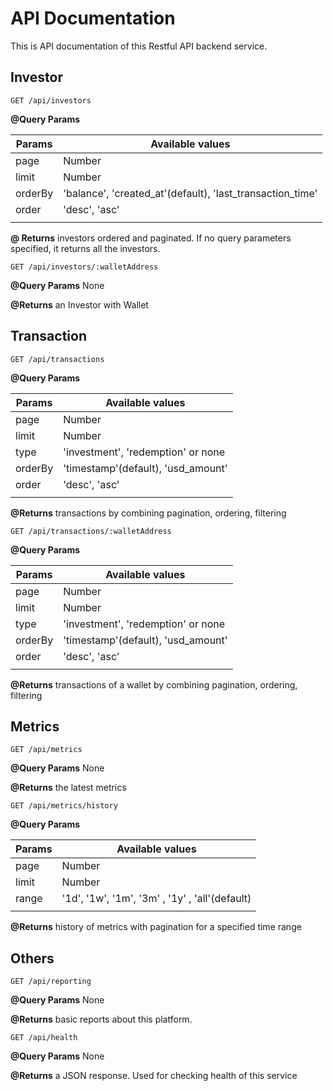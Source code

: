 # API Documentation

This is API documentation of this Restful API backend service.

## Investor

`GET /api/investors`

**@Query Params**

| Params  | Available values                                          |
| ------- | --------------------------------------------------------- |
| page    | Number                                                    |
| limit   | Number                                                    |
| orderBy | 'balance', 'created_at'(default), 'last_transaction_time' |
| order   | 'desc', 'asc'                                             |
|         |                                                           |

**@ Returns** investors ordered and paginated.
If no query parameters specified, it returns all the investors.

`GET /api/investors/:walletAddress`

**@Query Params** None

**@Returns** an Investor with Wallet

## Transaction

`GET /api/transactions `

**@Query Params**

| Params  | Available values                   |
| ------- | ---------------------------------- |
| page    | Number                             |
| limit   | Number                             |
| type    | 'investment', 'redemption' or none |
| orderBy | 'timestamp'(default), 'usd_amount' |
| order   | 'desc', 'asc'                      |
|         |                                    |

**@Returns** transactions by combining pagination, ordering, filtering

`GET /api/transactions/:walletAddress`

**@Query Params**

| Params  | Available values                   |
| ------- | ---------------------------------- |
| page    | Number                             |
| limit   | Number                             |
| type    | 'investment', 'redemption' or none |
| orderBy | 'timestamp'(default), 'usd_amount' |
| order   | 'desc', 'asc'                      |
|         |                                    |

**@Returns** transactions of a wallet by combining pagination, ordering, filtering

## Metrics

`GET /api/metrics`

**@Query Params** None

**@Returns** the latest metrics

`GET /api/metrics/history`

**@Query Params**

| Params | Available values                               |
| ------ | ---------------------------------------------- |
| page   | Number                                         |
| limit  | Number                                         |
| range  | '1d', '1w', '1m', '3m' , '1y' , 'all'(default) |
|        |                                                |

**@Returns** history of metrics with pagination for a specified time range

## Others

`GET /api/reporting`

**@Query Params** None

**@Returns** basic reports about this platform.

`GET /api/health`

**@Query Params** None

**@Returns** a JSON response. Used for checking health of this service
